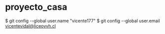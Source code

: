 # proyecto_casa
$ git config --global user.name "vicente177"
$ git config --global user.email vicentevidal@liceovvh.cl